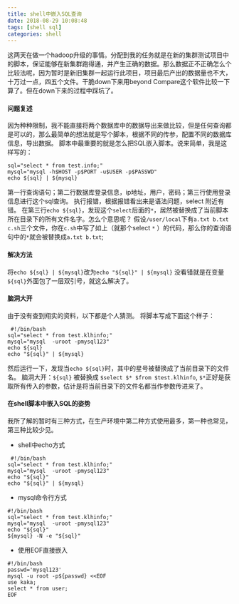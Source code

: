 ```yaml
---
title: shell中嵌入SQL查询
date: 2018-08-29 10:08:48
tags: [shell sql]
categories: shell
---
```

这两天在做一个hadoop升级的事情。分配到我的任务就是在新的集群测试项目中的脚本，保证能够在新集群跑得通，并产生正确的数据。那么数据正不正确怎么个比较法呢，因为暂时是新旧集群一起运行此项目，项目最后产出的数据量也不大，十万过一点，四五个文件。干脆down下来用beyond Compare这个软件比较一下算了。但在down下来的过程中踩坑了。
<!--more-->
#### 问题复述
因为种种限制，我不能直接将两个数据库中的数据导出来做比较，但是任何查询都是可以的，那么最简单的想法就是写个脚本，根据不同的传参，配置不同的数据库信息，导出数据。
脚本中最重要的就是怎么把SQL嵌入脚本。说来简单，我是这样写的：
```
sql="select * from test.info;"
mysql="mysql -h$HOST -p$PORT -u$USER -p$PASSWD"
echo ${sql} | ${mysql}
```
第一行查询语句；第二行数据库登录信息，ip地址，用户，密码；第三行使用登录信息进行这个sql查询。
执行报错，根据报错看出来是语法问题，select 附近有错。
在第三行`echo ${sql}`，发现这个`select`后面的`*`，居然被替换成了当前脚本所在目录下的所有文件名字。怎么个意思呢？
假设`/user/local`下有`a.txt b.txt c.sh`三个文件，你在`c.sh`中写了如上（就那个select `*` ）的代码，那么你的查询语句中的`*`就会被替换成`a.txt b.txt`;

#### 解决方法
将`echo ${sql} | ${mysql}`改为`echo "${sql}" | ${mysql}`
没看错就是在变量`${sql}`外面包了一层双引号，就这么解决了。

#### 脑洞大开
由于没有查到翔实的资料，以下都是个人猜测。
将脚本写成下面这个样子：
```
 #!/bin/bash
sql="select * from test.klhinfo;"
mysql="mysql  -uroot -pmysql123"
echo ${sql}
echo "${sql}" | ${mysql}
```
然后运行一下，发现当`echo ${sql}`时，其中的星号被替换成了当前目录下的文件名。
脑洞大开：`${sql}` 被替换成 `$select $* $from $test.klhinfo`, `$*`正好是获取所有传入的参数，估计是将当前目录下的文件名都当作参数传进来了。

#### 在shell脚本中嵌入SQL的姿势
我所了解的暂时有三种方式，在生产环境中第二种方式使用最多，第一种也常见，第三种比较少见。
- shell中echo方式
```
 #!/bin/bash
sql="select * from test.klhinfo;"
mysql="mysql  -uroot -pmysql123"
echo "${sql}"
echo "${sql}" | ${mysql}
```
- mysql命令行方式
``` 
#!/bin/bash
sql="select * from test.klhinfo;"
mysql="mysql  -uroot -pmysql123"
echo "${sql}"
${mysql} -N -e "${sql}"
```
- 使用EOF直接嵌入
```
#!/bin/bash
passwd='mysql123'
mysql -u root -p${passwd} <<EOF
use kaka;
select * from user;
EOF
```